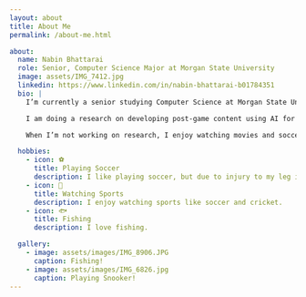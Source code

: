 ```yaml
---
layout: about
title: About Me
permalink: /about-me.html

about:
  name: Nabin Bhattarai
  role: Senior, Computer Science Major at Morgan State University
  image: assets/IMG_7412.jpg
  linkedin: https://www.linkedin.com/in/nabin-bhattarai-b01784351
  bio: |
    I’m currently a senior studying Computer Science at Morgan State University in Baltimore, MD. I expect to graduate in 2026. I am originally from Nepal and have been residing in MD, USA for past six years.

    I am doing a research on developing post-game content using AI for automated box scores and video news reports for FIFA Club World Cup 2025.

    When I’m not working on research, I enjoy watching movies and soccer.

  hobbies:
    - icon: ⚽
      title: Playing Soccer
      description: I like playing soccer, but due to injury to my leg it is hard for me to play.
    - icon: 🏏
      title: Watching Sports
      description: I enjoy watching sports like soccer and cricket.
    - icon: 🐟
      title: Fishing
      description: I love fishing.

  gallery:
    - image: assets/images/IMG_8906.JPG
      caption: Fishing!
    - image: assets/images/IMG_6826.jpg
      caption: Playing Snooker!
---
```

